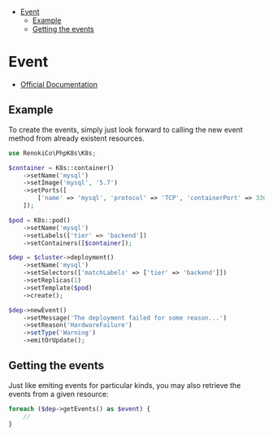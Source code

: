 - [Event](#event)
  - [Example](#example)
  - [Getting the events](#getting-the-events)

# Event

- [Official Documentation](https://kubernetes.io/docs/tasks/debug-application-cluster/debug-application-introspection/)

## Example

To create the events, simply just look forward to calling the new event method from already existent resources.

```php
use RenokiCo\PhpK8s\K8s;

$container = K8s::container()
    ->setName('mysql')
    ->setImage('mysql', '5.7')
    ->setPorts([
        ['name' => 'mysql', 'protocol' => 'TCP', 'containerPort' => 3306],
    ]);

$pod = K8s::pod()
    ->setName('mysql')
    ->setLabels(['tier' => 'backend'])
    ->setContainers([$container]);

$dep = $cluster->deployment()
    ->setName('mysql')
    ->setSelectors(['matchLabels' => ['tier' => 'backend']])
    ->setReplicas(1)
    ->setTemplate($pod)
    ->create();

$dep->newEvent()
    ->setMessage('The deployment failed for some reason...')
    ->setReason('HardwareFailure')
    ->setType('Warning')
    ->emitOrUpdate();
```

## Getting the events

Just like emiting events for particular kinds, you may also retrieve the events from a given resource:

```php
foreach ($dep->getEvents() as $event) {
    //
}
```
